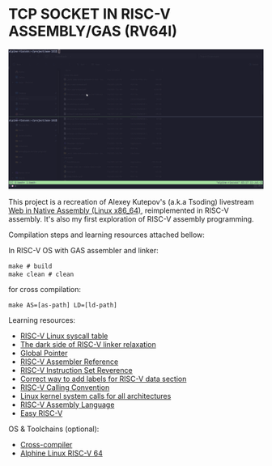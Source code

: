 # TCP SOCKET IN RISC-V ASSEMBLY/GAS (RV64I)

![clip](picture/tcp-socket-riscv.gif)

This project is a recreation of Alexey Kutepov's (a.k.a Tsoding) livestream [Web in Native Assembly (Linux x86_64)](https://youtu.be/b-q4QBy52AA?si=G1P-21p3YN_ENE5s), reimplemented in RISC-V assembly. It's also my first exploration of RISC-V assembly programming. 

Compilation steps and learning resources attached bellow:

In RISC-V OS with GAS assembler and linker:
```make
make # build
make clean # clean

```
for cross compilation:
```make
make AS=[as-path] LD=[ld-path]
```

Learning resources:
- [RISC-V Linux syscall table][1]
- [The dark side of RISC-V linker relaxation][2]
- [Global Pointer][3]
- [RISC-V Assembler Reference][4]
- [RISC-V Instruction Set Reverence][5]
- [Correct way to add labels for RISC-V data section][6]
- [RISC-V Calling Convention][7]
- [Linux kernel system calls for all architectures][8]
- [RISC-V Assembly Language][9]
- [Easy RISC-V][10]

OS & Toolchains (optional):
- [Cross-compiler][t1]
- [Alphine Linux RISC-V 64][t2]

[1]: https://jborza.com/post/2021-05-11-riscv-linux-syscalls/
[2]: https://maskray.me/blog/2021-03-14-the-dark-side-of-riscv-linker-relaxation#global-pointer-relaxation
[3]: https://www.five-embeddev.com//quickref/global_pointer.html
[4]: https://michaeljclark.github.io/asm.html
[5]: https://michaeljclark.github.io/isa
[6]: https://stackoverflow.com/questions/77797870/correct-way-to-add-labels-for-riscv-data-section-so-assembler-can-pick-up
[7]: https://riscv.org/wp-content/uploads/2024/12/riscv-calling.pdf
[8]: https://gpages.juszkiewicz.com.pl/syscalls-table/syscalls.html
[9]: https://shakti.org.in/docs/risc-v-asm-manual.pdf
[10]: https://dramforever.github.io/easyriscv/

[t1]: https://toolchains.bootlin.com/
[t2]: https://github.com/starnight/build-image




